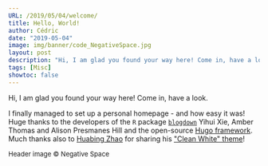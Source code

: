 ```yaml
---
URL: /2019/05/04/welcome/
title: Hello, World!
author: Cédric
date: "2019-05-04"
image: img/banner/code_NegativeSpace.jpg
layout: post
description: "Hi, I am glad you found your way here! Come in, have a look."
tags: [Misc]
showtoc: false
---
```


Hi, I am glad you found your way here! Come in, have a look.

I finally managed to set up a personal homepage - and how easy it was! Huge thanks to the developers of the `R` package [`blogdown`](https://bookdown.org/yihui/blogdown/) Yihui Xie, Amber Thomas and Alison Presmanes Hill and the open-source [Hugo framework](https://gohugo.io/). Much thanks also to [Huabing Zhao](https://github.com/zhaohuabing) for sharing his ["Clean White" theme](https://github.com/zhaohuabing/hugo-theme-cleanwhite)!

<font size="-1">Header image &copy; Negative Space</font>
